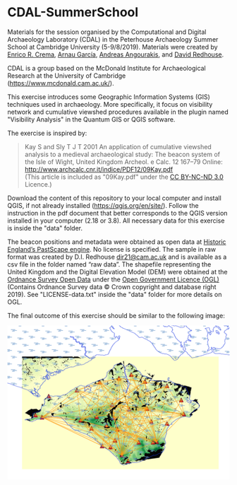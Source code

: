 # CDAL-SummerSchool

Materials for the session organised by the Computational and Digital Archaeology Laboratory (CDAL) in the Peterhouse Archaeology Summer School at Cambridge University (5-9/8/2019). Materials were created by [Enrico R. Crema](https://www.arch.cam.ac.uk/directory/erc62), [Arnau García](https://www.arch.cam.ac.uk/directory/ag2023), [Andreas Angourakis](https://www.arch.cam.ac.uk/directory/aa2112), and [David Redhouse](https://www.arch.cam.ac.uk/directory/dir21). 

CDAL is a group based on the McDonald Institute for Archaeological Research at the University of Cambridge (https://www.mcdonald.cam.ac.uk/).

This exercise introduces some Geographic Information Systems (GIS) techniques used in archaeology. More specifically, it focus on visibility network and cumulative viewshed procedures available in the plugin named "Visibility Analysis" in the Quantum GIS or QGIS software.

The exercise is inspired by:
> Kay S and Sly T J T 2001 An application of cumulative viewshed analysis to a medieval archaeological study: The beacon system of the Isle of Wight, United Kingdom Archeol. e Calc. 12 167–79 Online: http://www.archcalc.cnr.it/indice/PDF12/09Kay.pdf  
(This article is included as "09Kay.pdf" under the [CC BY-NC-ND 3.0](https://creativecommons.org/licenses/by-nc-nd/3.0/) Licence.)

Download the content of this repository to your local computer and install QGIS, if not already installed (https://qgis.org/en/site/). Follow the instruction in the pdf document that better corresponds to the QGIS version installed in your computer (2.18 or 3.8). All necessary data for this exercise is inside the "data" folder.

The beacon positions and metadata were obtained as open data at [Historic England’s PastScape engine](http://www.pastscape.org.uk). No license is specified. The sample in raw format was created by D.I. Redhouse <dir21@cam.ac.uk> and is available as a csv file in the folder named “raw data”. The shapefile representing the United Kingdom and the Digital Elevation Model (DEM) were obtained at the [Ordnance Survey Open Data](http://www.ordnancesurvey.co.uk) under the  [Open Government Licence (OGL)](http://www.nationalarchives.gov.uk/doc/open-government-licence/version/3/) (Contains Ordnance Survey data © Crown copyright and database right 2019). See "LICENSE-data.txt" inside the "data" folder for more details on OGL.

The final outcome of this exercise should be similar to the following image:

![preview](preview.png?raw=true "preview")
